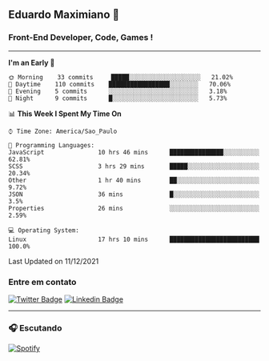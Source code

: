 ## Eduardo Maximiano 👋

### Front-End Developer, Code, Games !

---

<!--START_SECTION:waka-->
**I'm an Early 🐤** 

```text
🌞 Morning    33 commits     █████░░░░░░░░░░░░░░░░░░░░   21.02% 
🌆 Daytime    110 commits    █████████████████░░░░░░░░   70.06% 
🌃 Evening    5 commits      ░░░░░░░░░░░░░░░░░░░░░░░░░   3.18% 
🌙 Night      9 commits      █░░░░░░░░░░░░░░░░░░░░░░░░   5.73%

```


📊 **This Week I Spent My Time On** 

```text
⌚︎ Time Zone: America/Sao_Paulo

💬 Programming Languages: 
JavaScript               10 hrs 46 mins      ███████████████░░░░░░░░░░   62.81% 
SCSS                     3 hrs 29 mins       █████░░░░░░░░░░░░░░░░░░░░   20.34% 
Other                    1 hr 40 mins        ██░░░░░░░░░░░░░░░░░░░░░░░   9.72% 
JSON                     36 mins             █░░░░░░░░░░░░░░░░░░░░░░░░   3.5% 
Properties               26 mins             ░░░░░░░░░░░░░░░░░░░░░░░░░   2.59%

💻 Operating System: 
Linux                    17 hrs 10 mins      █████████████████████████   100.0%

```


 Last Updated on 11/12/2021
<!--END_SECTION:waka-->

### Entre em contato

[![Twitter Badge](https://img.shields.io/badge/-@edmaxi-1ca0f1?style=flat-square&labelColor=1ca0f1&logo=twitter&logoColor=white&link=https://twitter.com/edmaxi)](https://twitter.com/edmaxi)
[![Linkedin Badge](https://img.shields.io/badge/-Eduardo_Maximiano-0077B5?style=flat-square&logo=Linkedin&logoColor=white&link=https://www.linkedin.com/in/maximiano-eduardo)](https://www.linkedin.com/in/maximiano-eduardo)

---

### 🎧 Escutando
[![Spotify](https://novatorem-sandy.vercel.app/api/spotify)](https://open.spotify.com/user/comgigo)
